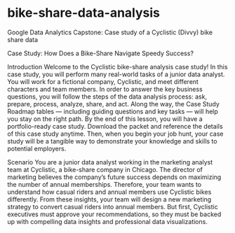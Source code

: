 # bike-share-data-analysis
Google Data Analytics Capstone: Case study of a Cyclistic (Divvy) bike share data

Case Study: How Does a Bike-Share Navigate Speedy Success?

Introduction
Welcome to the Cyclistic bike-share analysis case study! In this case study, you will perform many real-world tasks of a junior
data analyst. You will work for a fictional company, Cyclistic, and meet different characters and team members. In order to
answer the key business questions, you will follow the steps of the data analysis process: ask, prepare, process, analyze,
share, and act. Along the way, the Case Study Roadmap tables — including guiding questions and key tasks — will help you
stay on the right path.
By the end of this lesson, you will have a portfolio-ready case study. Download the packet and reference the details of this
case study anytime. Then, when you begin your job hunt, your case study will be a tangible way to demonstrate your
knowledge and skills to potential employers.

Scenario
You are a junior data analyst working in the marketing analyst team at Cyclistic, a bike-share company in Chicago. The director
of marketing believes the company’s future success depends on maximizing the number of annual memberships. Therefore,
your team wants to understand how casual riders and annual members use Cyclistic bikes differently. From these insights,
your team will design a new marketing strategy to convert casual riders into annual members. But first, Cyclistic executives
must approve your recommendations, so they must be backed up with compelling data insights and professional data
visualizations.
